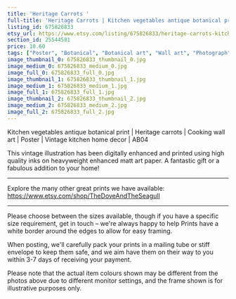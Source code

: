 ```yaml
---
title: 'Heritage Carrots '
full-title: 'Heritage Carrots | Kitchen vegetables antique botanical print | Cooking wall art | Poster | Vintage kitchen home decor | AB04'
listing_id: 675826833
etsy_url: https://www.etsy.com/listing/675826833/heritage-carrots-kitchen-vegetables?utm_source=site&utm_medium=api&utm_campaign=api
section_id: 25544581
price: 10.60
tags: ["Poster", "Botanical", "Botanical art", "Wall art", "Photograph", "Vintage", "Art poster", "Kitchen wall art", "Vegetables print", "Vegetables poster", "Home decor", "Kitchen print", "Antique botanical"]
image_thumbnail_0: 675826833_thumbnail_0.jpg
image_medium_0: 675826833_medium_0.jpg
image_full_0: 675826833_full_0.jpg
image_thumbnail_1: 675826833_thumbnail_1.jpg
image_medium_1: 675826833_medium_1.jpg
image_full_1: 675826833_full_1.jpg
image_thumbnail_2: 675826833_thumbnail_2.jpg
image_medium_2: 675826833_medium_2.jpg
image_full_2: 675826833_full_2.jpg
---
```

Kitchen vegetables antique botanical print | Heritage carrots | Cooking wall art | Poster | Vintage kitchen home decor | AB04

This vintage illustration has been digitally enhanced and printed using high quality inks on heavyweight enhanced matt art paper. A fantastic gift or a fabulous addition to your home!
 
---

Explore the many other great prints we have available: https://www.etsy.com/shop/TheDoveAndTheSeagull

---

Please choose between the sizes available, though if you have a specific size requirement, get in touch – we&#39;re always happy to help Prints have a white border around the edges to allow for easy framing.

When posting, we&#39;ll carefully pack your prints in a mailing tube or stiff envelope to keep them safe, and we aim have them on their way to you within 3-7 days of receiving your payment.

Please note that the actual item colours shown may be different from the photos above due to different monitor settings, and the frame shown is for illustrative purposes only.
